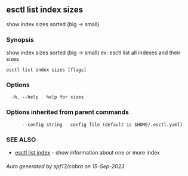 ## esctl list index sizes

show index sizes sorted (big -> small)

### Synopsis

show index sizes sorted (big -> small)
ex: esctl list all indexes and their sizes


```
esctl list index sizes [flags]
```

### Options

```
  -h, --help   help for sizes
```

### Options inherited from parent commands

```
      --config string   config file (default is $HOME/.esctl.yaml)
```

### SEE ALSO

* [esctl list index](esctl_list_index.md)	 - show information about one or more index

###### Auto generated by spf13/cobra on 15-Sep-2023
